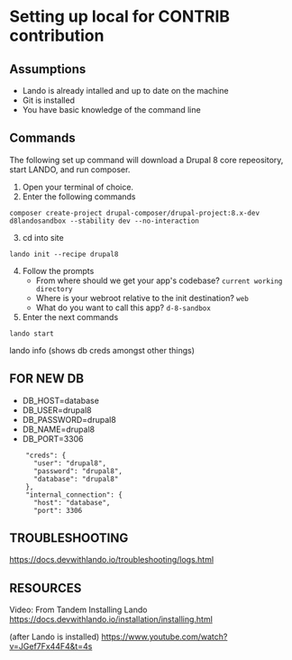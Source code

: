 # Setting up local for CONTRIB contribution

## Assumptions

 * Lando is already intalled and up to date on the machine
 * Git is installed
 * You have basic knowledge of the command line

## Commands

The following set up command will download a Drupal 8 core repeository, start LANDO, and run composer.

   1. Open your terminal of choice.
   2. Enter the following commands
    
```
composer create-project drupal-composer/drupal-project:8.x-dev d8landosandbox --stability dev --no-interaction
```

   3. cd into site

```
lando init --recipe drupal8
```

   4. Follow the prompts
      * From where should we get your app's codebase? `current working directory`
      * Where is your webroot relative to the init destination? `web`
      * What do you want to call this app? `d-8-sandbox`
   5. Enter the next commands

```
lando start
```

lando info (shows db creds amongst other things)

## FOR NEW DB

 * DB_HOST=database
 * DB_USER=drupal8
 * DB_PASSWORD=drupal8
 * DB_NAME=drupal8
 * DB_PORT=3306
 
```
    "creds": {
      "user": "drupal8",
      "password": "drupal8",
      "database": "drupal8"
    },
    "internal_connection": {
      "host": "database",
      "port": 3306
 ```
      

## TROUBLESHOOTING

https://docs.devwithlando.io/troubleshooting/logs.html

## RESOURCES

Video: 
From Tandem
Installing Lando
https://docs.devwithlando.io/installation/installing.html

(after Lando is installed)
https://www.youtube.com/watch?v=JGef7Fx44F4&t=4s
